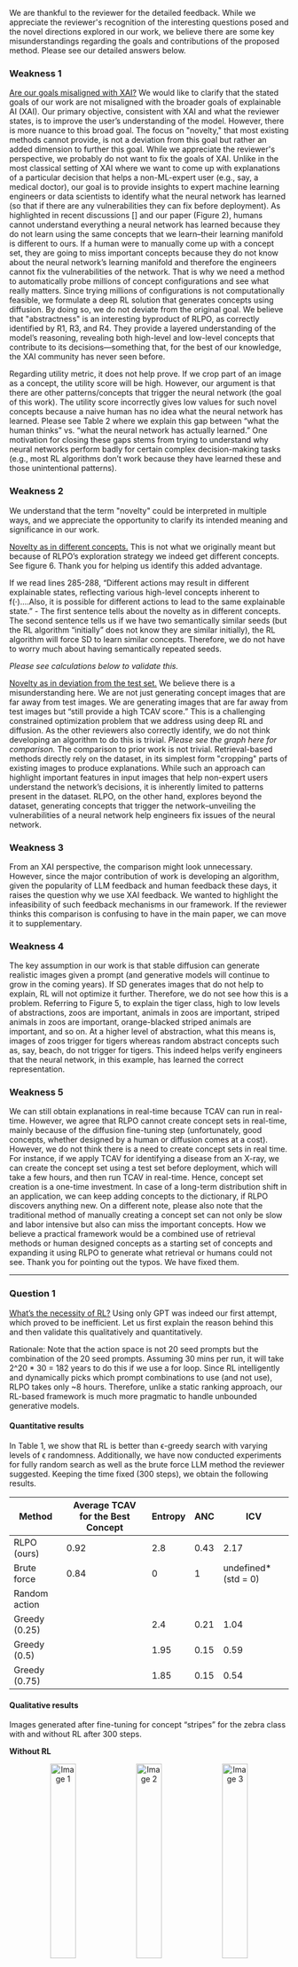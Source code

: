 We are thankful to the reviewer for the detailed feedback. While we appreciate the reviewer's recognition of the interesting questions posed and the novel directions explored in our work, we believe there are some key misunderstandings regarding the goals and contributions of the proposed method. Please see our detailed answers below.

### Weakness 1

<u>Are our goals misaligned with XAI?</u>
We would like to clarify that the stated goals of our work are not misaligned with the broader goals of explainable AI (XAI). Our primary objective, consistent with XAI and what the reviewer states, is to improve the user’s understanding of the model. However, there is more nuance to this broad goal. The focus on "novelty," that most existing methods cannot provide, is not a deviation from this goal but rather an added dimension to further this goal. While we appreciate the reviewer's perspective, we probably do not want to fix the goals of XAI.
Unlike in the most classical setting of XAI where we want to come up with explanations of a particular decision that helps a non-ML-expert user (e.g., say, a medical doctor), our goal is to provide insights to expert machine learning engineers or data scientists to identify what the neural network has learned (so that if there are any vulnerabilities they can fix before deployment). As highlighted in recent discussions [] and our paper (Figure 2), humans cannot understand everything a neural network has learned because they do not learn using the same concepts that we learn–their learning manifold is different to ours. If a human were to manually come up with a concept set, they are going to miss important concepts because they do not know about the neural network’s learning manifold and therefore the engineers cannot fix the vulnerabilities of the network. That is why we need a method to automatically probe millions of concept configurations and see what really matters. Since trying millions of configurations is not computationally feasible, we formulate a deep RL solution that generates concepts using diffusion. By doing so, we do not deviate from the original goal.
We believe that "abstractness" is an interesting byproduct of RLPO, as correctly identified by R1, R3, and R4. They provide a layered understanding of the model’s reasoning, revealing both high-level and low-level concepts that contribute to its decisions—something that, for the best of our knowledge, the XAI community has never seen before.

Regarding utility metric, it does not help prove. If we crop part of an image as a concept, the utility score will be high. However, our argument is that there are other patterns/concepts that trigger the neural network (the goal of this work). The utility score incorrectly gives low values for such novel concepts because a naive human has no idea what the neural network has learned. Please see Table 2 where we explain this gap between “what the human thinks” vs. “what the neural network has actually learned.” One motivation for closing these gaps stems from trying to understand why neural networks perform badly for certain complex decision-making tasks (e.g., most RL algorithms don’t work because they have learned these and those unintentional patterns).

### Weakness 2

We understand that the term "novelty" could be interpreted in multiple ways, and we appreciate the opportunity to clarify its intended meaning and significance in our work.

<u>Novelty as in different concepts.</u> This is not what we originally meant but because of RLPO’s exploration strategy we indeed get different concepts. See figure 6. Thank you for helping us identify this added advantage.

If we read lines 285-288, “Different actions may result in different explainable states, reflecting various high-level concepts inherent to f(·)....Also, it is possible for different actions to lead to the same explainable state.” - The first sentence tells about the novelty as in different concepts. The second sentence tells us if we have two semantically similar seeds (but the RL algorithm “initially” does not know they are similar initially), the RL algorithm will force SD to learn similar concepts. Therefore, we do not have to worry much about having semantically repeated seeds.

<i>Please see calculations below to validate this.</i>

<u>Novelty as in deviation from the test set.</u> We believe there is a misunderstanding here. We are not just generating concept images that are far away from test images. We are generating images that are far away from test images but “still provide a high TCAV score.” This is a challenging constrained optimization problem that we address using deep RL and diffusion. As the other reviewers also correctly identify, we do not think developing an algorithm to do this is trivial. <i>Please see the graph here for comparison.</i> The comparison to prior work is not trivial. Retrieval-based methods directly rely on the dataset, in its simplest form "cropping" parts of existing images to produce explanations. While such an approach can highlight important features in input images that help non-expert users understand the network’s decisions, it is inherently limited to patterns present in the dataset. RLPO, on the other hand, explores beyond the dataset, generating concepts that trigger the network–unveiling the vulnerabilities of a neural network help engineers fix issues of the neural network.

### Weakness 3

From an XAI perspective, the comparison might look unnecessary. However, since the major contribution of work is developing an algorithm, given the popularity of LLM feedback and human feedback these days, it raises the question why we use XAI feedback. We wanted to highlight the infeasibility of such feedback mechanisms in our framework. If the reviewer thinks this comparison is confusing to have in the main paper, we can move it to supplementary.

### Weakness 4

The key assumption in our work is that stable diffusion can generate realistic images given a prompt (and generative models will continue to grow in the coming years). If SD generates images that do not help to explain, RL will not optimize it further. Therefore, we do not see how this is a problem. Referring to Figure 5, to explain the tiger class, high to low levels of abstractions, zoos are important, animals in zoos are important, striped animals in zoos are important, orange-blacked striped animals are important, and so on. At a higher level of abstraction, what this means is, images of zoos trigger for tigers whereas random abstract concepts such as, say, beach, do not trigger for tigers. This indeed helps verify engineers that the neural network, in this example, has learned the correct representation.

### Weakness 5

We can still obtain explanations in real-time because TCAV can run in real-time. However, we agree that RLPO cannot create concept sets in real-time, mainly because of the diffusion fine-tuning step (unfortunately, good concepts, whether designed by a human or diffusion comes at a cost). However, we do not think there is a need to create concept sets in real time. For instance, if we apply TCAV for identifying a disease from an X-ray, we can create the concept set using a test set before deployment, which will take a few hours, and then run TCAV in real-time. Hence, concept set creation is a one-time investment. In case of a long-term distribution shift in an application, we can keep adding concepts to the dictionary, if RLPO discovers anything new. On a different note, please also note that the traditional method of manually creating a concept set can not only be slow and labor intensive but also can miss the important concepts. How we believe a practical framework would be a combined use of retrieval methods or human designed concepts as a starting set of concepts and expanding it using RLPO to generate what retrieval or humans could not see.
Thank you for pointing out the typos. We have fixed them.

---

### Question 1

<u>What’s the necessity of RL?</u>
Using only GPT was indeed our first attempt, which proved to be inefficient. Let us first explain the reason behind this and then validate this qualitatively and quantitatively.

Rationale: Note that the action space is not 20 seed prompts but the combination of the 20 seed prompts. Assuming 30 mins per run, it will take 2^20 \* 30 = 182 years to do this if we use a for loop. Since RL intelligently and dynamically picks which prompt combinations to use (and not use), RLPO takes only ~8 hours. Therefore, unlike a static ranking approach, our RL-based framework is much more pragmatic to handle unbounded generative models.

#### Quantitative results

In Table 1, we show that RL is better than ϵ-greedy search with varying levels of ϵ randomness. Additionally, we have now conducted experiments for fully random search as well as the brute force LLM method the reviewer suggested. Keeping the time fixed (300 steps), we obtain the following results.

| Method        | Average TCAV for the Best Concept | Entropy | ANC  | ICV                   |
| ------------- | --------------------------------- | ------- | ---- | --------------------- |
| RLPO (ours)   | 0.92                              | 2.8     | 0.43 | 2.17                  |
| Brute force   | 0.84                              | 0       | 1    | undefined\* (std = 0) |
| Random action |                                   |         |      |                       |
| Greedy (0.25) |                                   | 2.4     | 0.21 | 1.04                  |
| Greedy (0.5)  |                                   | 1.95    | 0.15 | 0.59                  |
| Greedy (0.75) |                                   | 1.85    | 0.15 | 0.54                  |

#### Qualitative results

Images generated after fine-tuning for concept “stripes” for the zebra class with and without RL after 300 steps.

<b>Without RL</b>

<p align="center">
  <img src="../Images/R1.png" alt="Image 1" width="30%">
  <img src="../Images/R2.png" alt="Image 2" width="30%">
  <img src="../Images/R3.png" alt="Image 3" width="30%">
</p>

<b>With RL</b>

<p align="center">
  <img src="../Images/R4.png" alt="Image 1" width="30%">
  <img src="../Images/R5.png" alt="Image 2" width="30%">
  <img src="../Images/R6.png" alt="Image 3" width="30%">
</p>

### Question 2

Theoretically it can happen (e.g., if the seeds are “stripe” and “stripes”) but the probability is negligible because, 1) as explained in Appendix C2, we remove repeated seeds in the first place and 2) RL will stop taking the same action if its not getting rewards. In our experiments, that never happened.

### Question 3

It will generate both in-distribution and out-of-distribution concepts. Even with retrieval methods or human-created datasets, we will have both and we do not not see why it is a problem as we are generating concept images not test images. If the question is where would testing OOD behavior is useful:

1. Safety-Critical Domains: In applications like healthcare or autonomous driving, understanding how the model generalizes to rare or unexpected scenarios (potentially OOD-like) is crucial for trust and reliability.
2. Bias Detection and Debugging: Generated concepts can reveal biases or spurious correlations learned by the model, allowing for more targeted mitigation strategies.
3. Generalization and Robustness Analysis: Abstract concepts help analyze how the model reasons under different conditions, providing insights into its robustness.

### Question 4

Our method seeks to generate explainable concept images that reflect the model’s internal representations. As a good application, if an adversarial method (e.g., perturbing the inputs) can find a test point that is adversarial, we can explain it using TCAV. Our method will help to get better concepts for TCAV that humans might have not thought of but useful to explain that eccentric test point.

### Question 5

Training the RLPO framework takes approximately 6–8 hours for a particular class, depending on a workstation with a gaming GPU–most of the time is for SD fine-tuning. As explained under W5 above, please note that we do not have to run this only once (pre-compute the concepts), not for every single test image. At test time, the run-time is same as the TCAV–a few milliseconds to seconds.
